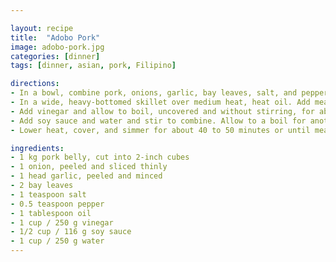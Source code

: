 ```yaml
---

layout: recipe
title:  "Adobo Pork"
image: adobo-pork.jpg
categories: [dinner]
tags: [dinner, asian, pork, Filipino]

directions:
- In a bowl, combine pork, onions, garlic, bay leaves, salt, and pepper. Place in the refrigerator and marinate for about 30 minutes.
- In a wide, heavy-bottomed skillet over medium heat, heat oil. Add meat mixture and cook, turning occasionally, until pork is lightly browned.
- Add vinegar and allow to boil, uncovered and without stirring, for about 3 to 5 minutes. 
- Add soy sauce and water and stir to combine. Allow to a boil for another 3 to 5 minutes. 
- Lower heat, cover, and simmer for about 40 to 50 minutes or until meat is fork-tender and sauce is reduced. Serve hot.

ingredients:
- 1 kg pork belly, cut into 2-inch cubes
- 1 onion, peeled and sliced thinly
- 1 head garlic, peeled and minced
- 2 bay leaves
- 1 teaspoon salt
- 0.5 teaspoon pepper
- 1 tablespoon oil
- 1 cup / 250 g vinegar
- 1/2 cup / 116 g soy sauce
- 1 cup / 250 g water
---
```


